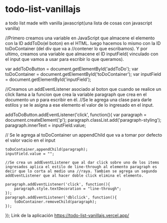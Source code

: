 # todo-list-vanillajs
a todo list made with vanilla javascript(una lista de cosas con javascript vanilla)

//Primero creamos una variable en JavaScript que almacene el elemento con la ID addToDo(el boton) en el HTML. luego hacemos lo mismo con la ID toDoContainer (del div que va a //contener lo que escribamos). Y por ultimo, creamos una variable que almacene el  ID inputField( vinculado con el input que vamos a usar para escribir lo que queramos).

var addToDoButton = document.getElementById('addToDo');
var toDoContainer = document.getElementById('toDoContainer');
var inputField = document.getElementById('inputField');

//Creamos un addEventListener asociado al boton que cuando se realice un click llama a la funcion que crea la variable paragraph que crea en el documento un p para escribir en él. //Se le agrega una clase para darle estilos y se le asigna a ese elemento el valor de lo ingresado en el input.

addToDoButton.addEventListener('click', function(){
    var paragraph = document.createElement('p');
    paragraph.classList.add('paragraph-styling');
    paragraph.innerText = inputField.value;
    
   // Se le agrega al toDoContainer un appendChild que va a tomar por defecto el valor vacio en el input
    
    toDoContainer.appendChild(paragraph);
    inputField.value = "";
    
    //Se crea un addEventListener que al dar click sobre uno de los items ingresados aplica el estilo de line-through al elemento paragraph es decir que lo corta al medio una //raya. Tambien se agrega un segundo addEventListener que al hacer doble click elimina el elemento.
    
    paragraph.addEventListener('click', function(){
        paragraph.style.textDecoration = "line-through";
    });
    paragraph.addEventListener('dblclick', function(){
        toDoContainer.removeChild(paragraph);
    });
});
Link de la aplicación
https://todo-list-vanillajs.vercel.app/

